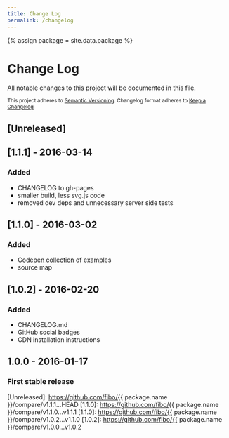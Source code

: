 ```yaml
---
title: Change Log
permalink: /changelog
---
```


{% assign package = site.data.package %}

# Change Log

All notable changes to this project will be documented in this file.

<sub>This project adheres to [Semantic Versioning](http://semver.org/).
Changelog format adheres to [Keep a Changelog](http://keepachangelog.com/)</sub>

## [Unreleased]

## [1.1.1] - 2016-03-14
### Added
- CHANGELOG to gh-pages
- smaller build, less svg.js code
- removed dev deps and unnecessary server side tests

## [1.1.0] - 2016-03-02
### Added
- [Codepen collection](http://codepen.io/collection/DojWVW/) of examples
- source map

## [1.0.2] - 2016-02-20
### Added
- CHANGELOG.md
- GitHub social badges
- CDN installation instructions

## **1.0.0** - 2016-01-17
### First stable release

[Unreleased]: https://github.com/fibo/{{ package.name }}/compare/v1.1.1...HEAD
[1.1.0]: https://github.com/fibo/{{ package.name }}/compare/v1.1.0...v1.1.1
[1.1.0]: https://github.com/fibo/{{ package.name }}/compare/v1.0.2...v1.1.0
[1.0.2]: https://github.com/fibo/{{ package.name }}/compare/v1.0.0...v1.0.2
